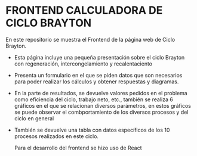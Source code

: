 # FRONTEND CALCULADORA DE CICLO BRAYTON

En este repositorio se muestra el Frontend de la página web de Ciclo Brayton.
- Esta página incluye una pequeña presentación sobre el ciclo Brayton con regeneración, intercongelamiento y recalentaciento
- Presenta un formulario en el que se piden datos que son necesarios para poder realizar los cálculos y obtener respuestas y diagramas.
- En la parte de resultados, se devuelve valores pedidos en el problema como eficiencia del ciclo, trabajo neto, etc., también se realiza 6 gráficos en el que se relacionan diversos parámetros, en estos gráficos se puede observar el combportamiento de los diversos procesos y del ciclo en general
- También se devuelve una tabla con datos específicos de los 10 procesos realizados en este ciclo.


  Para el desarrollo del frontend se hizo uso de React
